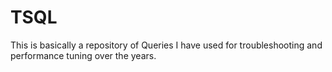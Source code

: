 # TSQL

This is basically a repository of Queries I have used for troubleshooting and performance tuning over the years. 
